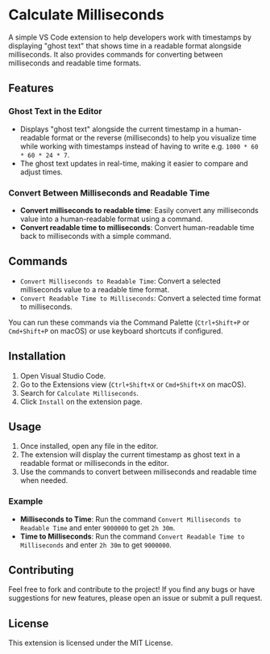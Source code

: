 # Calculate Milliseconds

A simple VS Code extension to help developers work with timestamps by displaying "ghost text" that shows time in a readable format alongside milliseconds. It also provides commands for converting between milliseconds and readable time formats.

## Features

### Ghost Text in the Editor

- Displays "ghost text" alongside the current timestamp in a human-readable format or the reverse (milliseconds) to help you visualize time while working with timestamps instead of having to write e.g. `1000 * 60 * 60 * 24 * 7`.
- The ghost text updates in real-time, making it easier to compare and adjust times.

### Convert Between Milliseconds and Readable Time

- **Convert milliseconds to readable time**: Easily convert any milliseconds value into a human-readable format using a command.
- **Convert readable time to milliseconds**: Convert human-readable time back to milliseconds with a simple command.

## Commands

- `Convert Milliseconds to Readable Time`: Convert a selected milliseconds value to a readable time format.
- `Convert Readable Time to Milliseconds`: Convert a selected time format to milliseconds.

You can run these commands via the Command Palette (`Ctrl+Shift+P` or `Cmd+Shift+P` on macOS) or use keyboard shortcuts if configured.

## Installation

1. Open Visual Studio Code.
2. Go to the Extensions view (`Ctrl+Shift+X` or `Cmd+Shift+X` on macOS).
3. Search for `Calculate Milliseconds`.
4. Click `Install` on the extension page.

## Usage

1. Once installed, open any file in the editor.
2. The extension will display the current timestamp as ghost text in a readable format or milliseconds in the editor.
3. Use the commands to convert between milliseconds and readable time when needed.

### Example

- **Milliseconds to Time**: Run the command `Convert Milliseconds to Readable Time` and enter `9000000` to get `2h 30m`.
- **Time to Milliseconds**: Run the command `Convert Readable Time to Milliseconds` and enter `2h 30m` to get `9000000`.

## Contributing

Feel free to fork and contribute to the project! If you find any bugs or have suggestions for new features, please open an issue or submit a pull request.

## License

This extension is licensed under the MIT License.
